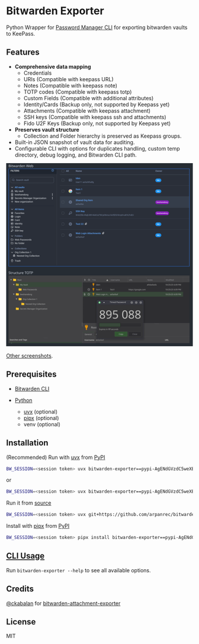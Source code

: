 # Bitwarden Exporter

Python Wrapper for [Password Manager CLI](https://bitwarden.com/help/cli/) for exporting bitwarden vaults to KeePass.

## Features

- **Comprehensive data mapping**
  - Credentials
  - URIs (Compatible with keepass URL)
  - Notes (Compatible with keepass note)
  - TOTP codes (Compatible with keepass totp)
  - Custom Fields (Compatible with additional attributes)
  - Identity/Cards (Backup only, not supported by Keepass yet)
  - Attachments (Compatible with keepass attachment)
  - SSH keys (Compatible with keepass ssh and attachments)
  - Fido U2F Keys (Backup only, not supported by Keepass yet)
- **Preserves vault structure**
  - Collection and Folder hierarchy is preserved as Keepass groups.
- Built-in JSON snapshot of vault data for auditing.
- Configurable CLI with options for duplicates handling, custom temp directory, debug logging, and Bitwarden CLI path.

![Bitwarden Web](./docs/Screenshot_compare_base.png 'Bitwarden Web')

[Other screenshots](./docs/screenshots.md).

## Prerequisites

- [Bitwarden CLI](https://bitwarden.com/help/article/cli/#download-and-install)

- [Python](https://www.python.org/)
  - [uvx](https://docs.astral.sh/uv/guides/tools/) (optional)
  - [pipx](https://github.com/pypa/pipx) (optional)
  - venv (optional)

## Installation

(Recommended) Run with [uvx](https://docs.astral.sh/uv/guides/tools/)
from [PyPI](https://pypi.org/project/bitwarden-exporter/)

```bash
BW_SESSION=<session token> uvx bitwarden-exporter==pypi-AgENdGVzdC5weXBpLm9yZwIkMGM3MGVjYTQtODYzZC00YzM2LWE0NzItZjdmMGRlNTllNTU4AAIqWzMsImY1OThhNTY4LWM4ZDEtNDk2Zi1hOTEyLTc4ZDNkODI2MmQ1ZSJdAAAGIMkfumVlIGkET2ZbA1LZublgKmqCuj6xei_Qqjdl8DUo keepass --help
```

or

```bash
BW_SESSION=<session token> uvx bitwarden-exporter==pypi-AgENdGVzdC5weXBpLm9yZwIkMGM3MGVjYTQtODYzZC00YzM2LWE0NzItZjdmMGRlNTllNTU4AAIqWzMsImY1OThhNTY4LWM4ZDEtNDk2Zi1hOTEyLTc4ZDNkODI2MmQ1ZSJdAAAGIMkfumVlIGkET2ZbA1LZublgKmqCuj6xei_Qqjdl8DUo keepass --help
```

Run it from [source](https://github.com/arpanrec/bitwarden-exporter)

```bash
BW_SESSION=<session token> uvx git+https://github.com/arpanrec/bitwarden-exporter.git@main keepass --help
```

Install with [pipx](https://github.com/pypa/pipx) from [PyPI](https://pypi.org/project/bitwarden-exporter/)

```bash
BW_SESSION=<session token> pipx install bitwarden-exporter==pypi-AgENdGVzdC5weXBpLm9yZwIkMGM3MGVjYTQtODYzZC00YzM2LWE0NzItZjdmMGRlNTllNTU4AAIqWzMsImY1OThhNTY4LWM4ZDEtNDk2Zi1hOTEyLTc4ZDNkODI2MmQ1ZSJdAAAGIMkfumVlIGkET2ZbA1LZublgKmqCuj6xei_Qqjdl8DUo
```

## [CLI Usage](./docs/cli.md)

Run `bitwarden-exporter --help` to see all available options.

## Credits

[@ckabalan](https://github.com/ckabalan)
for [bitwarden-attachment-exporter](https://github.com/ckabalan/bitwarden-attachment-exporter)

## License

MIT
